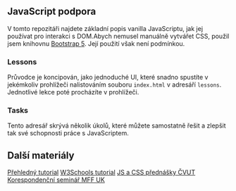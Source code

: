 ## JavaScript podpora
V tomto repozitáři najdete základní popis vanilla JavaScriptu, jak jej používat pro interakci s DOM.Abych nemusel manuálně vytvářet CSS, použil jsem knihovnu [Bootstrap 5](https://getbootstrap.com). Její použití však není podmínkou.

### Lessons
Průvodce je koncipován, jako jednoduché UI, které snadno spustíte v jekémkoliv prohlížeči nalistováním souboru `index.html` v adresáří `lessons`. Jednotlivé lekce poté procházíte v prohlížeči.

### Tasks
Tento adresář skrývá několik úkolů, které můžete samostatně řešit a zlepšit tak své schopnosti práce s JavaScriptem.

## Další materiály
[Přehledný tutorial](https://javascript.info)
[W3Schools tutorial](https://www.w3schools.com/js/DEFAULT.asp)
[JS a CSS přednášky ČVUT](https://www.youtube.com/playlist?list=PLQL6z4JeTTQnxYKuRxC8grBc1Y1YOzMto)
[Korespondenční seminář MFF UK](https://ksp.mff.cuni.cz)
